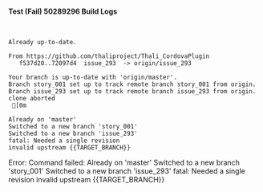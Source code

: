 #### Test (Fail) 50289296 Build Logs


```


```

```
Already up-to-date.

From https://github.com/thaliproject/Thali_CordovaPlugin
   f537d20..72097d4  issue_293  -> origin/issue_293

```

```
Your branch is up-to-date with 'origin/master'.
Branch story_001 set up to track remote branch story_001 from origin.
Branch issue_293 set up to track remote branch issue_293 from origin.
clone aborted
 [0m

Already on 'master'
Switched to a new branch 'story_001'
Switched to a new branch 'issue_293'
fatal: Needed a single revision
invalid upstream {{TARGET_BRANCH}}

```

Error: Command failed: Already on 'master'
Switched to a new branch 'story_001'
Switched to a new branch 'issue_293'
fatal: Needed a single revision
invalid upstream {{TARGET_BRANCH}}
